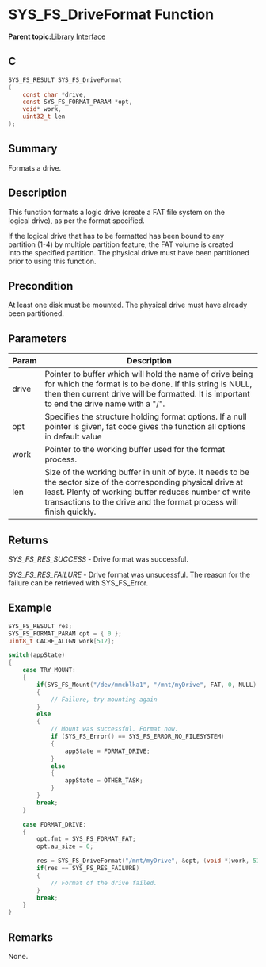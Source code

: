 # SYS\_FS\_DriveFormat Function

**Parent topic:**[Library Interface](GUID-42556FDF-A632-49FE-8A5E-9303A926578C.md)

## C

```c
SYS_FS_RESULT SYS_FS_DriveFormat
(
    const char *drive,
    const SYS_FS_FORMAT_PARAM *opt,
    void* work,
    uint32_t len
);
```

## Summary

Formats a drive.

## Description

This function formats a logic drive \(create a FAT file system on the<br />logical drive\), as per the format specified.

If the logical drive that has to be formatted has been bound to any<br />partition \(1-4\) by multiple partition feature, the FAT volume is created<br />into the specified partition. The physical drive must have been partitioned<br />prior to using this function.

## Precondition

At least one disk must be mounted. The physical drive must have already been partitioned.

## Parameters

|Param|Description|
|-----|-----------|
|drive|Pointer to buffer which will hold the name of drive being for which the format is to be done. If this string is NULL, then then current drive will be formatted. It is important to end the drive name with a "/".|
|opt|Specifies the structure holding format options. If a null pointer is given, fat code gives the function all options in default value|
|work|Pointer to the working buffer used for the format process.|
|len|Size of the working buffer in unit of byte. It needs to be the sector size of the corresponding physical drive at least. Plenty of working buffer reduces number of write transactions to the drive and the format process will finish quickly.|

## Returns

*SYS\_FS\_RES\_SUCCESS* - Drive format was successful.

*SYS\_FS\_RES\_FAILURE* - Drive format was unsucessful. The reason for the<br />failure can be retrieved with SYS\_FS\_Error.

## Example

```c
SYS_FS_RESULT res;
SYS_FS_FORMAT_PARAM opt = { 0 };
uint8_t CACHE_ALIGN work[512];

switch(appState)
{
    case TRY_MOUNT:
    {
        if(SYS_FS_Mount("/dev/mmcblka1", "/mnt/myDrive", FAT, 0, NULL) != SYS_FS_RES_SUCCESS)
        {
            // Failure, try mounting again
        }
        else
        {
            // Mount was successful. Format now.
            if (SYS_FS_Error() == SYS_FS_ERROR_NO_FILESYSTEM)
            {
                appState = FORMAT_DRIVE;
            }
            else
            {
                appState = OTHER_TASK;
            }
        }
        break;
    }

    case FORMAT_DRIVE:
    {
        opt.fmt = SYS_FS_FORMAT_FAT;
        opt.au_size = 0;

        res = SYS_FS_DriveFormat("/mnt/myDrive", &opt, (void *)work, 512);
        if(res == SYS_FS_RES_FAILURE)
        {
            // Format of the drive failed.
        }
        break;
    }
}
```

## Remarks

None.


